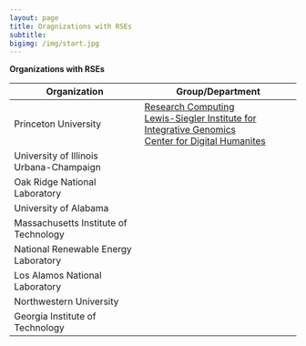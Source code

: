 ```yaml
---
layout: page
title: Oragnizations with RSEs
subtitle:
bigimg: /img/start.jpg
---
```


**Organizations with RSEs**

| Organization | Group/Department |
| ------------ | ----- |
| Princeton University | [Research Computing](https://researchcomputing.princeton.edu) </br> [Lewis-Siegler Institute for Integrative Genomics](https://lsi.princeton.edu) </br> [Center for Digital Humanites](https://cdh.princeton.edu) |
| University of Illinois Urbana-Champaign |  |
| Oak Ridge National Laboratory |   |
| University of Alabama |  |
| Massachusetts Institute of Technology  | |
| National Renewable Energy Laboratory |  |
| Los Alamos National Laboratory |  |
| Northwestern University | |
| Georgia Institute of Technology |   |

